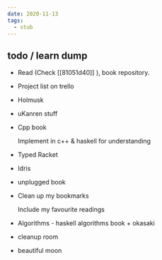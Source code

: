 ```yaml
---
date: 2020-11-13
tags: 
  - stub
---
```


## todo / learn dump

- Read (Check [[81051d40]] ), book repository.

- Project list on trello

- Holmusk

- uKanren stuff

- Cpp book

  Implement in c++ & haskell for understanding

- Typed Racket

- Idris

- unplugged book

- Clean up my bookmarks

  Include my favourite readings
  

- Algorithms - haskell algorithms book + okasaki

- cleanup room

- beautiful moon 
